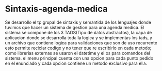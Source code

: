 # Sintaxis-agenda-medica

Se desarrollo el tp grupal de sintaxis y semantida de los lenguajes donde tuvimos que hacer un sistema de gestion para una agenda medica.
El sistema se compone de los 3 TADS(Tipo de datos abstractos), la capa de aplicacion donde se desarrolla toda la logica y se implementas los tads, y un archivo que contiene logica
para validaciones que son de uso recurrente esto permite reciclar codigo y no tener que re escribirlo en cada metodo; como librerias externas se usaron el datetime y el os para comandos del sistema.
el menu principal cuenta con una opcion para cada punto pedido en el enunciado y cada opcion contiene un metodo exclusivo para ella.
